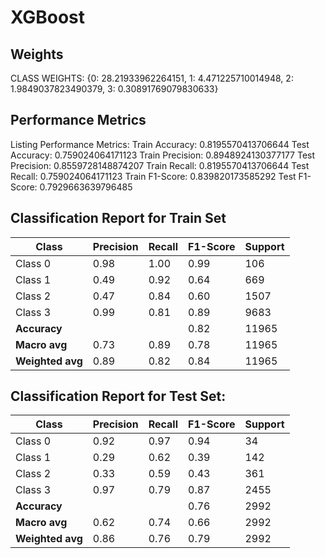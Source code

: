 # XGBoost

## Weights
CLASS WEIGHTS: {0: 28.21933962264151, 1: 4.471225710014948, 2: 1.9849037823490379, 3: 0.30891769079830633}

## Performance Metrics
Listing Performance Metrics: 
Train Accuracy:  0.8195570413706644
Test Accuracy:  0.759024064171123
Train Precision:  0.8948924130377177
Test Precision:  0.8559728148874207
Train Recall:  0.8195570413706644
Test Recall:  0.759024064171123
Train F1-Score:  0.839820173585292
Test F1-Score:  0.7929663639796485

## Classification Report for Train Set
| Class   | Precision | Recall | F1-Score | Support |
|---------|-----------|--------|----------|---------|
| Class 0 | 0.98      | 1.00   | 0.99     | 106     |
| Class 1 | 0.49      | 0.92   | 0.64     | 669     |
| Class 2 | 0.47      | 0.84   | 0.60     | 1507    |
| Class 3 | 0.99      | 0.81   | 0.89     | 9683    |
| **Accuracy** |           |        | 0.82     | 11965   |
| **Macro avg** | 0.73      | 0.89   | 0.78     | 11965   |
| **Weighted avg** | 0.89      | 0.82   | 0.84     | 11965   |


## Classification Report for Test Set: 
| Class   | Precision | Recall | F1-Score | Support |
|---------|-----------|--------|----------|---------|
| Class 0 | 0.92      | 0.97   | 0.94     | 34      |
| Class 1 | 0.29      | 0.62   | 0.39     | 142     |
| Class 2 | 0.33      | 0.59   | 0.43     | 361     |
| Class 3 | 0.97      | 0.79   | 0.87     | 2455    |
| **Accuracy** |           |        | 0.76     | 2992    |
| **Macro avg** | 0.62      | 0.74   | 0.66     | 2992    |
| **Weighted avg** | 0.86      | 0.76   | 0.79     | 2992    |
